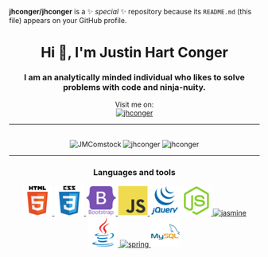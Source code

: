 
**jhconger/jhconger** is a ✨ _special_ ✨ repository because its `README.md` (this file) appears on your GitHub profile.
<h1 align="center" font-size="100px">Hi 👋, I'm Justin Hart Conger</h1>
<h3 align="center">I am an analytically minded individual who likes to solve problems with code and ninja-nuity.</h3>

<div align="center">
  Visit me on:<br>
  <a href="https://www.https://www.linkedin.com/in/justin-conger-9b5a897b/"><img src="https://img.shields.io/badge/linkedin-%230077B5.svg?&style=for-the-badge&logo=linkedin&logoColor=white" alt="jhconger"></a>
   <br>
  <hr>
  <br>
    <img height="170em" src="https://github-readme-stats.vercel.app/api/top-langs/?username=jhconger&layout=compact&theme=github_dark&langs_count=9" alt="JMComstock"/>
    <img height="170em" src="https://github-readme-stats.vercel.app/api/?username=jhconger&count_private=true&theme=github_dark" alt="jhconger"/>
    <img height="170em" src="https://github-readme-streak-stats.herokuapp.com/?user=jhconger&theme=highcontrast" alt="jhconger"/>
  <br>
  <hr>

  <h3>Languages and tools</h3>

  <p> <a href="https://www.w3.org/html/" target="_blank" rel="noreferrer"> <img src="https://raw.githubusercontent.com/devicons/devicon/master/icons/html5/html5-original-wordmark.svg" alt="html5" width="60" height="60"/> </a> <a href="https://www.w3schools.com/css/" target="_blank" rel="noreferrer"> <img src="https://raw.githubusercontent.com/devicons/devicon/master/icons/css3/css3-original-wordmark.svg" alt="css3" width="60" height="60"/> </a> <a href="https://getbootstrap.com" target="_blank" rel="noreferrer"> <img src="https://raw.githubusercontent.com/devicons/devicon/master/icons/bootstrap/bootstrap-plain-wordmark.svg" alt="bootstrap" width="60" height="60"/> </a><a href="https://developer.mozilla.org/en-US/docs/Web/JavaScript" target="_blank" rel="noreferrer"> <img src="https://raw.githubusercontent.com/devicons/devicon/master/icons/javascript/javascript-original.svg" alt="javascript" width="60" height="60"/> <a href="https://www.jquery.com/" target="_blank" rel="noreferrer"> <img src="https://raw.githubusercontent.com/devicons/devicon/master/icons/jquery/jquery-plain-wordmark.svg" alt="jquery" width="60" height="60"/></a> <a href="https://nodejs.org" target="_blank" rel="noreferrer"> <img src="https://raw.githubusercontent.com/devicons/devicon/master/icons/nodejs/nodejs-plain.svg" alt="nodejs" width="60" height="60"/> </a> </a> <a href="https://jasmine.github.io/" target="_blank" rel="noreferrer"> <img src="https://www.vectorlogo.zone/logos/jasmine/jasmine-icon.svg" alt="jasmine" width="60" height="60"/> </a> <a href="https://www.java.com" target="_blank" rel="noreferrer"> <img src="https://raw.githubusercontent.com/devicons/devicon/master/icons/java/java-original.svg" alt="java" width="60" height="60"/> </a> <a href="https://spring.io/" target="_blank" rel="noreferrer"> <img src="https://www.vectorlogo.zone/logos/springio/springio-icon.svg" alt="spring" width="60" height="60"/> </a> <a href="https://www.mysql.com/" target="_blank" rel="noreferrer"> <img src="https://raw.githubusercontent.com/devicons/devicon/master/icons/mysql/mysql-original-wordmark.svg" alt="mysql" width="60" height="60"/></a></p><br>

